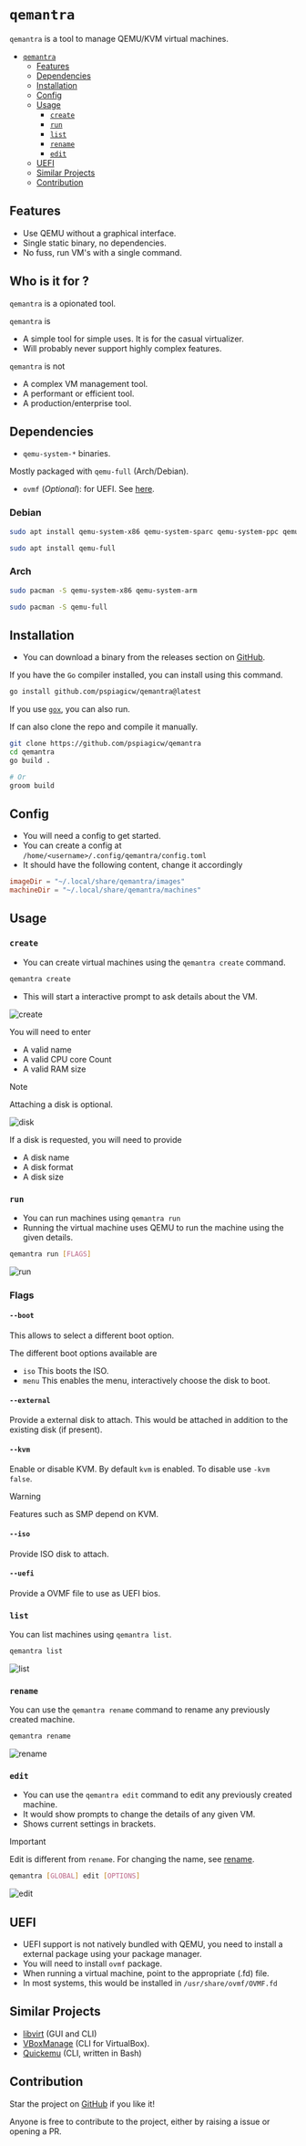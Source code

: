 # `qemantra`

`qemantra` is a tool to manage QEMU/KVM virtual machines.

<!-- TOC start (generated with https://github.com/derlin/bitdowntoc) -->

- [`qemantra`](#qemantra)
   * [Features](#features)
   * [Dependencies](#dependencies)
   * [Installation](#installation)
   * [Config](#config)
   * [Usage](#usage)
      + [`create`](#create)
      + [`run`](#run)
      + [`list`](#list)
      + [`rename`](#rename)
      + [`edit`](#edit)
   * [UEFI](#uefi)
   * [Similar Projects](#similar-projects)
   * [Contribution](#contribution)

<!-- TOC end -->

## Features

- Use QEMU without a graphical interface.
- Single static binary, no dependencies.
- No fuss, run VM's with a single command.

## Who is it for ?

`qemantra` is a opionated tool.

`qemantra` is 
- A simple tool for simple uses. It is for the casual virtualizer.
- Will probably never support highly complex features. 

`qemantra` is not
- A complex VM management tool.
- A performant or efficient tool.
- A production/enterprise tool. 

## Dependencies

- `qemu-system-*` binaries.

Mostly packaged with `qemu-full` (Arch/Debian).

- `ovmf` (*Optional*): for UEFI. See [here](#uefi).

### Debian

```sh
sudo apt install qemu-system-x86 qemu-system-sparc qemu-system-ppc qemu-system-arm
```

```sh
sudo apt install qemu-full
```

### Arch

```sh
sudo pacman -S qemu-system-x86 qemu-system-arm
```

```sh
sudo pacman -S qemu-full
```

## Installation

- You can download a binary from the releases section on [GitHub](https://github.com/pspiagicw/qemantra/releases).

If you have the `Go` compiler installed, you can install using this command.

```sh
go install github.com/pspiagicw/qemantra@latest
```

If you use [`gox`](https://github.com/pspiagicw/gox), you can also run.

If can also clone the repo and compile it manually.

```sh
git clone https://github.com/pspiagicw/qemantra
cd qemantra
go build .

# Or
groom build
```

## Config

- You will need a config to get started. 
- You can create a config at `/home/<username>/.config/qemantra/config.toml`
- It should have the following content, change it accordingly

```toml
imageDir = "~/.local/share/qemantra/images"
machineDir = "~/.local/share/qemantra/machines"
```

## Usage

###  `create`
- You can create virtual machines using the `qemantra create` command.
  
```sh
qemantra create
```

- This will start a interactive prompt to ask details about the VM.

![create](./gifs/create.gif)

You will need to enter 
  - A valid name
  - A valid CPU core Count
  - A valid RAM size

> [!NOTE]
> Attaching a disk is optional. 

![disk](./gifs/disk.gif)

If a disk is requested, you will need to provide
  - A disk name
  - A disk format
  - A disk size


### `run`

- You can run machines using `qemantra run`
- Running the virtual machine uses QEMU to run the machine using the given details.

```sh
qemantra run [FLAGS]
```
![run](./gifs/run.gif)

### Flags

#### `--boot`

This allows to select a different boot option.

The different boot options available are
- `iso` This boots the ISO.
- `menu` This enables the menu, interactively choose the disk to boot.

#### `--external`

Provide a external disk to attach. This would be attached in addition to the existing disk (if present).

#### `--kvm`

Enable or disable KVM. By default `kvm` is enabled. To disable use `-kvm false`.

> [!WARNING]
> Features such as SMP depend on KVM.

#### `--iso`

Provide ISO disk to attach.

#### `--uefi`

Provide a OVMF file to use as UEFI bios.

### `list`

You can list machines using `qemantra list`.

```sh
qemantra list 
```

![list](./gifs/list.gif)

### `rename`

You can use the `qemantra rename` command to rename any previously created machine.

```sh
qemantra rename 
```

![rename](./gifs/rename.gif)


### `edit`

- You can use the `qemantra edit` command to edit any previously created machine.
- It would show prompts to change the details of any given VM.
- Shows current settings in brackets.

> [!IMPORTANT]
>  Edit is different from `rename`. For changing the name, see [rename](#rename).

```sh
qemantra [GLOBAL] edit [OPTIONS]
```

![edit](./gifs/edit.gif)

## UEFI

- UEFI support is not natively bundled with QEMU, you need to install a external package using your package manager.
- You will need to install `ovmf` package.
- When running a virtual machine, point to the appropriate (.fd) file.
- In most systems, this would be installed in `/usr/share/ovmf/OVMF.fd`

## Similar Projects

- [libvirt](libvirt.org) (GUI and CLI)
- [VBoxManage](https://docs.oracle.com/en/virtualization/virtualbox/7.0/user/vboxmanage.html#vboxmanage) (CLI for VirtualBox).
- [Quickemu](https://github.com/quickemu-project/quickemu) (CLI, written in Bash)

## Contribution

Star the project on [GitHub](https://github.com/pspiagicw/qemantra) if you like it!

Anyone is free to contribute to the project, either by raising a issue or opening a PR.
